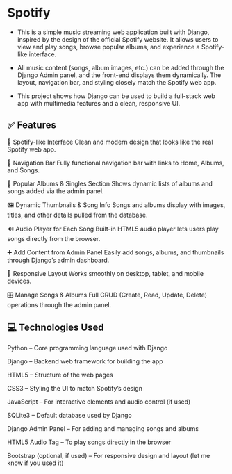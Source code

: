 # Spotify
- This is a simple music streaming web application built with Django, inspired by the design of the official Spotify website. It allows users to view and play songs, browse popular albums, 
 and experience a Spotify-like interface.

- All music content (songs, album images, etc.) can be added through the Django Admin panel, and the front-end displays them dynamically. The layout, navigation bar, and styling closely 
 match the Spotify web app.

- This project shows how Django can be used to build a full-stack web app with multimedia features and a clean, responsive UI.
  
## ✅ Features

🎵 Spotify-like Interface
Clean and modern design that looks like the real Spotify web app.

🧭 Navigation Bar
Fully functional navigation bar with links to Home, Albums, and Songs.

📀 Popular Albums & Singles Section
Shows dynamic lists of albums and songs added via the admin panel.

🖼️ Dynamic Thumbnails & Song Info
Songs and albums display with images, titles, and other details pulled from the database.

🔊 Audio Player for Each Song
Built-in HTML5 audio player lets users play songs directly from the browser.

➕ Add Content from Admin Panel
Easily add songs, albums, and thumbnails through Django’s admin dashboard.

🔁 Responsive Layout
Works smoothly on desktop, tablet, and mobile devices.

🎛️ Manage Songs & Albums
Full CRUD (Create, Read, Update, Delete) operations through the admin panel.



## 💻 Technologies Used

Python – Core programming language used with Django

Django – Backend web framework for building the app

HTML5 – Structure of the web pages

CSS3 – Styling the UI to match Spotify’s design

JavaScript – For interactive elements and audio control (if used)

SQLite3 – Default database used by Django

Django Admin Panel – For adding and managing songs and albums

HTML5 Audio Tag – To play songs directly in the browser

Bootstrap (optional, if used) – For responsive design and layout (let me know if you used it)

